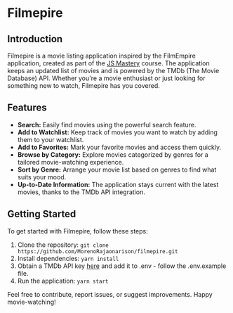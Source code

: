 # Filmepire

## Introduction

Filmepire is a movie listing application inspired by the FilmEmpire application, created as part of the [JS Mastery](https://www.jsmastery.pro/) course. The application keeps an updated list of movies and is powered by the TMDb (The Movie Database) API. Whether you're a movie enthusiast or just looking for something new to watch, Filmepire has you covered.

## Features

- **Search:** Easily find movies using the powerful search feature.
- **Add to Watchlist:** Keep track of movies you want to watch by adding them to your watchlist.
- **Add to Favorites:** Mark your favorite movies and access them quickly.
- **Browse by Category:** Explore movies categorized by genres for a tailored movie-watching experience.
- **Sort by Genre:** Arrange your movie list based on genres to find what suits your mood.
- **Up-to-Date Information:** The application stays current with the latest movies, thanks to the TMDb API integration.

## Getting Started

To get started with Filmepire, follow these steps:

1. Clone the repository: `git clone https://github.com/MorenoRajaonarison/filmepire.git`
2. Install dependencies: `yarn install`
3. Obtain a TMDb API key [here](https://www.themoviedb.org/documentation/api) and add it to .env - follow the .env.example file.
4. Run the application: `yarn start`

Feel free to contribute, report issues, or suggest improvements. Happy movie-watching!
